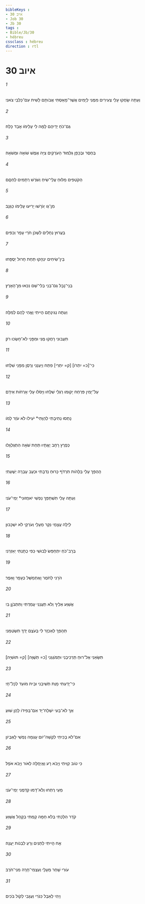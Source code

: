 ```yaml
---
bibleKeys : 
- איוב 30
- Job 30
- Jb 30
tags : 
- Bible/Jb/30
- hébreu
cssclass : hébreu
direction : rtl
---
```


# איוב 30

###### 1
וְעַתָּה שָׂחֲקוּ עָלַי צְעִירִים מִמֶּנִּי לְיָמִים אֲשֶׁר־מָאַסְתִּי אֲבֹותָם לָשִׁית עִם־כַּלְבֵי צֹאנִי׃
###### 2
גַּם־כֹּחַ יְדֵיהֶם לָמָּה לִּי עָלֵימֹו אָבַד כָּלַח׃
###### 3
בְּחֶסֶר וּבְכָפָן גַּלְמוּד הַעֹרְקִים צִיָּה אֶמֶשׁ שֹׁואָה וּמְשֹׁאָה׃
###### 4
הַקֹּטְפִים מַלּוּחַ עֲלֵי־שִׂיחַ וְשֹׁרֶשׁ רְתָמִים לַחְםָם׃
###### 5
מִן־גֵּו יְגֹרָשׁוּ יָרִיעוּ עָלֵימֹו כַּגַּנָּב׃
###### 6
בַּעֲרוּץ נְחָלִים לִשְׁכֹּן חֹרֵי עָפָר וְכֵפִים׃
###### 7
בֵּין־שִׂיחִים יִנְהָקוּ תַּחַת חָרוּל יְסֻפָּחוּ׃
###### 8
בְּנֵי־נָבָל גַּם־בְּנֵי בְלִי־שֵׁם נִכְּאוּ מִן־הָאָרֶץ׃
###### 9
וְעַתָּה נְגִינָתָם הָיִיתִי וָאֱהִי לָהֶם לְמִלָּה׃
###### 10
תִּעֲבוּנִי רָחֲקוּ מֶנִּי וּמִפָּנַי לֹא־חָשְׂכוּ רֹק׃
###### 11
כִּי־[כ= יִתְרֹו] [ק= יִתְרִי] פִתַּח וַיְעַנֵּנִי וְרֶסֶן מִפָּנַי שִׁלֵּחוּ׃
###### 12
עַל־יָמִין פִּרְחַח יָקוּמוּ רַגְלַי שִׁלֵּחוּ וַיָּסֹלּוּ עָלַי אָרְחֹות אֵידָם׃
###### 13
נָתְסוּ נְתִיבָתִי לְהַוָּתִי* יֹעִילוּ לֹא עֹזֵר לָמֹו׃
###### 14
כְּפֶרֶץ רָחָב יֶאֱתָיוּ תַּחַת שֹׁאָה הִתְגַּלְגָּלוּ׃
###### 15
הָהְפַּךְ עָלַי בַּלָּהֹות תִּרְדֹּף כָּרוּחַ נְדִבָתִי וּכְעָב עָבְרָה יְשֻׁעָתִי׃
###### 16
וְעַתָּה עָלַי תִּשְׁתַּפֵּךְ נַפְשִׁי יֹאחֲזוּנִי* יְמֵי־עֹנִי׃
###### 17
לַיְלָה עֲצָמַי נִקַּר מֵעָלָי וְעֹרְקַי לֹא יִשְׁכָּבוּן׃
###### 18
בְּרָב־כֹּחַ יִתְחַפֵּשׂ לְבוּשִׁי כְּפִי כֻתָּנְתִּי יַאַזְרֵנִי׃
###### 19
הֹרָנִי לַחֹמֶר וָאֶתְמַשֵּׁל כֶּעָפָר וָאֵפֶר׃
###### 20
אֲשַׁוַּע אֵלֶיךָ וְלֹא תַעֲנֵנִי עָמַדְתִּי וַתִּתְבֹּןֶן בִּי׃
###### 21
תֵּהָפֵךְ לְאַכְזָר לִי בְּעֹצֶם יָדְךָ תִשְׂטְמֵנִי׃
###### 22
תִּשָּׂאֵנִי אֶל־רוּחַ תַּרְכִּיבֵנִי וּתְמֹגְגֵנִי [כ= תְּשֻׁוָּה] [ק= תּוּשִׁיָּה]׃
###### 23
כִּי־יָדַעְתִּי מָוֶת תְּשִׁיבֵנִי וּבֵית מֹועֵד לְכָל־חָי׃
###### 24
אַךְ לֹא־בְעִי יִשְׁלַח־יָד אִם־בְּפִידֹו לָהֶן שׁוּעַ׃
###### 25
אִם־לֹא בָכִיתִי לִקְשֵׁה־יֹום עָגְמָה נַפְשִׁי לָאֶבְיֹון׃
###### 26
כִּי טֹוב קִוִּיתִי וַיָּבֹא רָע וַאֲיַחֲלָה לְאֹור וַיָּבֹא אֹפֶל׃
###### 27
מֵעַי רֻתְּחוּ וְלֹא־דָמּוּ קִדְּמֻנִי יְמֵי־עֹנִי׃
###### 28
קֹדֵר הִלַּכְתִּי בְּלֹא חַמָּה קַמְתִּי בַקָּהָל אֲשַׁוֵּעַ׃
###### 29
אָח הָיִיתִי לְתַנִּים וְרֵעַ לִבְנֹות יַעֲנָה׃
###### 30
עֹורִי שָׁחַר מֵעָלָי וְעַצְמִי־חָרָה מִנִּי־חֹרֶב׃
###### 31
וַיְהִי לְאֵבֶל כִּנֹּרִי וְעֻגָבִי לְקֹול בֹּכִים׃
